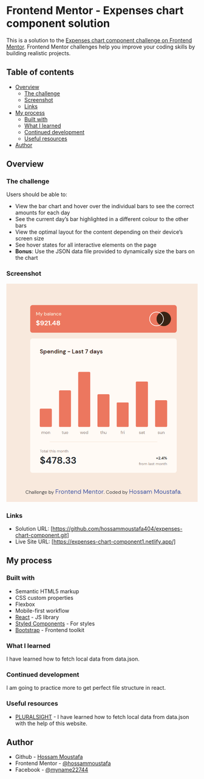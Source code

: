 # Frontend Mentor - Expenses chart component solution

This is a solution to the [Expenses chart component challenge on Frontend Mentor](https://www.frontendmentor.io/challenges/expenses-chart-component-e7yJBUdjwt). Frontend Mentor challenges help you improve your coding skills by building realistic projects.

## Table of contents

- [Overview](#overview)
  - [The challenge](#the-challenge)
  - [Screenshot](#screenshot)
  - [Links](#links)
- [My process](#my-process)
  - [Built with](#built-with)
  - [What I learned](#what-i-learned)
  - [Continued development](#continued-development)
  - [Useful resources](#useful-resources)
- [Author](#author)

## Overview

### The challenge

Users should be able to:

- View the bar chart and hover over the individual bars to see the correct amounts for each day
- See the current day’s bar highlighted in a different colour to the other bars
- View the optimal layout for the content depending on their device’s screen size
- See hover states for all interactive elements on the page
- **Bonus**: Use the JSON data file provided to dynamically size the bars on the chart

### Screenshot

![](./public/screenshot.PNG)

### Links

- Solution URL: [https://github.com/hossammoustafa404/expenses-chart-component.git]
- Live Site URL: [https://expenses-chart-component1.netlify.app/]

## My process

### Built with

- Semantic HTML5 markup
- CSS custom properties
- Flexbox
- Mobile-first workflow
- [React](https://reactjs.org/) - JS library
- [Styled Components](https://styled-components.com/) - For styles
- [Bootstrap](https://getbootstrap.com/) - Frontend toolkit

### What I learned

I have learned how to fetch local data from data.json.

### Continued development

I am going to practice more to get perfect file structure in react.

### Useful resources

- [PLURALSIGHT](https://www.pluralsight.com/guides/fetch-data-from-a-json-file-in-a-react-app) - I have learned how to fetch local data from data.json with the help of this website.

## Author

- Github - [Hossam Moustafa](https://github.com/hossammoustafa404)
- Frontend Mentor - [@hossammoustafa](https://www.frontendmentor.io/profile/hossammoustafa404)
- Facebook - [@myname22744](https://www.facebook.com/myname22744)
